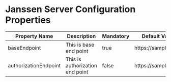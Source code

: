 # Janssen Server Configuration Properties

| Property Name | Description | Mandatory | Default Value | 
|-----|-----|-----|-----|
| baseEndpoint | This is base end point | true | https://sampleBase/ |
| authorizationEndpoint | This is authorization end point | false | https://sampleAuth/ |
